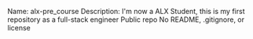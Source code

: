 <!---
- 👋 Hi, I’m @eemeka
- 👀 I’m interested in ...
- 🌱 I’m currently learning ...
- 💞️ I’m looking to collaborate on ...
- 📫 How to reach me ...
--->
Name: alx-pre_course
Description: I'm now a ALX Student, this is my first repository as a full-stack engineer
Public repo
No README, .gitignore, or license

<!---
eemeka/eemeka is a ✨ special ✨ repository because its `README.md` (this file) appears on your GitHub profile.
You can click the Preview link to take a look at your changes.
--->
